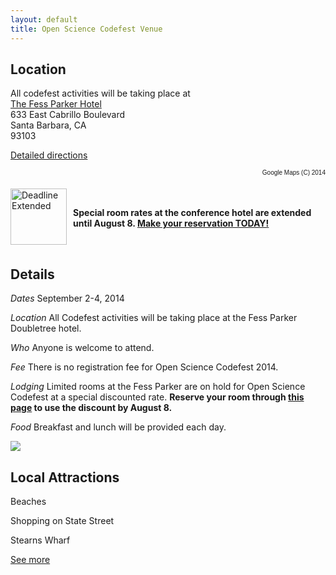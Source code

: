 ```yaml
---
layout: default
title: Open Science Codefest Venue
---
```


<div class="container-fluid featured over-image" id="location">
	<h2>Location</h2>
	<p>All codefest activities will be taking place at  <br/> <a href="http://www.fessparkersantabarbarahotel.com/">The Fess Parker Hotel</a><i class="fa fa-external-link"></i> <br/>
	    633 East Cabrillo Boulevard <br/>
	    Santa Barbara, CA<br/>
	    93103</p>
    	<p><a href="http://www.fessparkersantabarbarahotel.com/map-and-directions/"> Detailed directions</a><i class="fa fa-external-link"></i></p>
		<script type="text/javascript" src="http://maps.google.com/maps/api/js?sensor=false"></script>
		<div>
			<div id="gmap_canvas"></div>
			<style>#gmap_canvas img{max-width:none!important;background:none!important}#maps{width:;font-size:10px;font-family:arial;text-align:right;}</style>
		</div>
		<script src="http://ajax.googleapis.com/ajax/libs/jquery/1.11.1/jquery.min.js"></script>
		<script type="text/javascript">jQuery(document).ready(function(){jQuery('.gmap').hide();jQuery("#maps span").click(function() {var $this = $(this);$this.next("div").fadeToggle();$('.gmap').not($this.next("div")).fadeOut();});});</script>
		<script type="text/javascript"> function init_map(){var myOptions = {zoom:14,center:new google.maps.LatLng(34.4169198,-119.67634700000002),mapTypeId: google.maps.MapTypeId.ROADMAP};map = new google.maps.Map(document.getElementById("gmap_canvas"), myOptions);marker = new google.maps.Marker({map: map,position: new google.maps.LatLng(34.4169198, -119.67634700000002)});google.maps.event.addDomListener(window, 'load', init_map);</script>
		<div id="maps"><span>Google Maps (C) 2014</span></div>		
</div>

<div class="alert alert-info" style="min-height: 95px; margin-top: 20px;">
	<img src="{{ BASE_PATH }}assets/img/deadline-extended.png" alt="Deadline Extended" style="float:left; margin-right: 2%; height: 90px;"/>
	<h4 style="padding-top: 30px;">Special room rates at the conference hotel are extended until August 8. <a href="https://resweb.passkey.com/Resweb.do?mode=welcome_ei_new&eventID=11642573">Make your reservation TODAY!</a></h4>
</div>

<div class="container-fluid featured" id="details">
	<h2>Details</h2>
	<p><em>Dates</em> September 2-4, 2014</p>
	<p><em>Location</em> All Codefest activities will be taking place at the Fess Parker Doubletree hotel.</p>
	<p><em>Who</em> Anyone is welcome to attend.</p>
	<p><em>Fee</em> There is no registration fee for Open Science Codefest 2014.</p>
	<p><em>Lodging</em> Limited rooms at the Fess Parker are on hold for Open Science Codefest at a special discounted rate. <b>Reserve your room through <a href="https://resweb.passkey.com/Resweb.do?mode=welcome_ei_new&eventID=11642573">this page</a> to use the discount by August 8. </b></p>
	<p><em>Food</em> Breakfast and lunch will be provided each day.</p>
</div>

<div class="filler">
	<a href="https://resweb.passkey.com/Resweb.do?mode=welcome_ei_new&eventID=11642573"><img src="{{ BASE_PATH }}assets/img/reserve-aug8.png" /></a>
</div>

<div class="container-fluid featured over-image" id="attractions">
	<h2>Local Attractions</h2>
</div>
<div class="container-fluid featured over-image grid" id="beaches">
	<p>Beaches</p>
</div>
<div class="container-fluid featured over-image grid" id="statest">
	<p>Shopping on State Street</p>
</div>
<div class="container-fluid featured over-image grid" id="stearnswharf">
	<p>Stearns Wharf</p>
</div>
<div class="container-fluid featured grid" id="more-attractions">
	<p><a href="http://www.fessparkersantabarbarahotel.com/discover-santa-barbara/attractions/">See more</a><i class="fa fa-external-link"></i></p>
</div>
